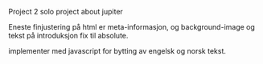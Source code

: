 Project 2
solo project about jupiter

Eneste finjustering på html er meta-informasjon, og background-image og tekst på introduksjon fix til absolute.

implementer med javascript for bytting av engelsk og norsk tekst.

